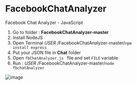 # FacebookChatAnalyzer
Facebook Chat Analyzer - JavaScript

1. Go to folder : <strong>FacebookChatAnalyzer-master</strong> 
2. Install NodeJS
3. Open Terminal  *USER* /FacebookChatAnalyzer-master/<code>npm install express</code>
4. Put your JSON file in <strong>Chat</strong> folder
5. Open <code>fbChatAnalyzer.js </code> file and set <code>FILE</code> variable
6. Run : *USER* /FacebookChatAnalyzer-master/<code>node fbchatAnalyzer </code>

![image](https://user-images.githubusercontent.com/34587275/114449548-25d53080-9bd5-11eb-8257-6b4704d58eb7.png)
